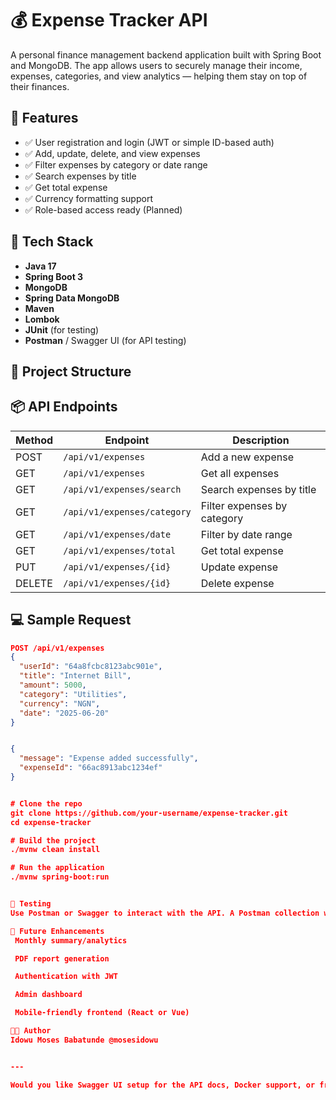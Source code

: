 # 💰 Expense Tracker API

A personal finance management backend application built with Spring Boot and MongoDB. The app allows users to securely manage their income, expenses, categories, and view analytics — helping them stay on top of their finances.

## 🧾 Features

- ✅ User registration and login (JWT or simple ID-based auth)
- ✅ Add, update, delete, and view expenses
- ✅ Filter expenses by category or date range
- ✅ Search expenses by title
- ✅ Get total expense
- ✅ Currency formatting support
- ✅ Role-based access ready (Planned)

## 🧰 Tech Stack

- **Java 17**
- **Spring Boot 3**
- **MongoDB**
- **Spring Data MongoDB**
- **Maven**
- **Lombok**
- **JUnit** (for testing)
- **Postman** / Swagger UI (for API testing)

## 📁 Project Structure



## 📦 API Endpoints

| Method | Endpoint                    | Description                  |
|--------|-----------------------------|------------------------------|
| POST   | `/api/v1/expenses`          | Add a new expense            |
| GET    | `/api/v1/expenses`          | Get all expenses             |
| GET    | `/api/v1/expenses/search`   | Search expenses by title     |
| GET    | `/api/v1/expenses/category` | Filter expenses by category  |
| GET    | `/api/v1/expenses/date`     | Filter by date range         |
| GET    | `/api/v1/expenses/total`    | Get total expense            |
| PUT    | `/api/v1/expenses/{id}`     | Update expense               |
| DELETE | `/api/v1/expenses/{id}`     | Delete expense               |

## 💻 Sample Request

```json
POST /api/v1/expenses
{
  "userId": "64a8fcbc8123abc901e",
  "title": "Internet Bill",
  "amount": 5000,
  "category": "Utilities",
  "currency": "NGN",
  "date": "2025-06-20"
}


{
  "message": "Expense added successfully",
  "expenseId": "66ac8913abc1234ef"
}


# Clone the repo
git clone https://github.com/your-username/expense-tracker.git
cd expense-tracker

# Build the project
./mvnw clean install

# Run the application
./mvnw spring-boot:run


🧪 Testing
Use Postman or Swagger to interact with the API. A Postman collection will be provided in /docs.

🧠 Future Enhancements
 Monthly summary/analytics

 PDF report generation

 Authentication with JWT

 Admin dashboard

 Mobile-friendly frontend (React or Vue)

👨‍💻 Author
Idowu Moses Babatunde @mosesidowu


---

Would you like Swagger UI setup for the API docs, Docker support, or frontend connection guide added next?
